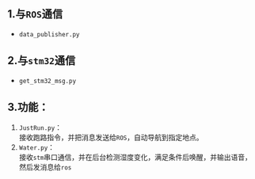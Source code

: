 ## 1.与`ROS`通信
- `data_publisher.py`




## 2.与`stm32`通信
- `get_stm32_msg.py`

## 3.功能：
1. `JustRun.py`：  <br>
接收跑路指令，并把消息发送给`ROS`，自动导航到指定地点。 <br>
1. `Water.py`： <br>
接收`stm`串口通信，并在后台检测湿度变化，满足条件后唤醒，并输出语音，然后发消息给`ros`


